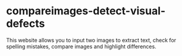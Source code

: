 # compareimages-detect-visual-defects
This website allows you to input two images to extract text, check for spelling mistakes, compare images and highlight differences.
